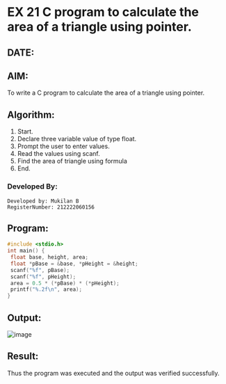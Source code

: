 # EX 21 C program to calculate the area of a triangle using pointer.
## DATE:
## AIM:
To write a C program to calculate the area of a triangle using pointer.

## Algorithm:
1. Start.
2. Declare three variable value of type float.
3. Prompt the user to enter values.
4. Read the values using scanf.
5. Find the area of triangle using formula
6. End.  

### Developed By:
```
Developed by: Mukilan B
RegisterNumber: 212222060156
```

## Program:
```c program
#include <stdio.h>
int main() {
 float base, height, area;
 float *pBase = &base, *pHeight = &height;
 scanf("%f", pBase);
 scanf("%f", pHeight);
 area = 0.5 * (*pBase) * (*pHeight);
 printf("%.2f\n", area);
}
```

## Output:
![image](https://github.com/user-attachments/assets/62110244-5177-4f81-8450-a5fb6ebde48c)


## Result:
Thus the program was executed and the output was verified successfully.

